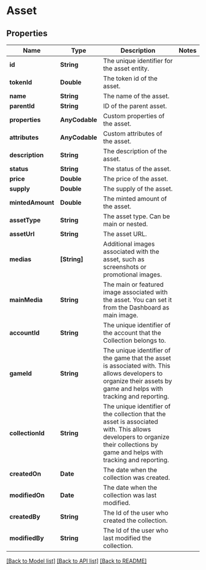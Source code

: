 # Asset

## Properties
Name | Type | Description | Notes
------------ | ------------- | ------------- | -------------
**id** | **String** | The unique identifier for the asset entity. | 
**tokenId** | **Double** | The token id of the asset. | 
**name** | **String** | The name of the asset. | 
**parentId** | **String** | ID of the parent asset. | 
**properties** | **AnyCodable** | Custom properties of the asset. | 
**attributes** | **AnyCodable** | Custom attributes of the asset. | 
**description** | **String** | The description of the asset. | 
**status** | **String** | The status of the asset. | 
**price** | **Double** | The price of the asset. | 
**supply** | **Double** | The supply of the asset. | 
**mintedAmount** | **Double** | The minted amount of the asset. | 
**assetType** | **String** | The asset type. Can be main or nested. | 
**assetUrl** | **String** | The asset URL. | 
**medias** | **[String]** | Additional images associated with the asset, such as screenshots or promotional images. | 
**mainMedia** | **String** | The main or featured image associated with the asset. You can set it from the Dashboard as main image. | 
**accountId** | **String** | The unique identifier of the account that the Collection belongs to. | 
**gameId** | **String** | The unique identifier of the game that the asset is associated with. This allows developers to organize their assets by game and helps with tracking and reporting. | 
**collectionId** | **String** | The unique identifier of the collection that the asset is associated with. This allows developers to organize their collections by game and helps with tracking and reporting. | 
**createdOn** | **Date** | The date when the collection was created. | 
**modifiedOn** | **Date** | The date when the collection was last modified. | 
**createdBy** | **String** | The Id of the user who created the collection. | 
**modifiedBy** | **String** | The Id of the user who last modified the collection. | 

[[Back to Model list]](../README.md#documentation-for-models) [[Back to API list]](../README.md#documentation-for-api-endpoints) [[Back to README]](../README.md)


